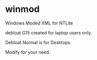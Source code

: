 # winmod

Windows Moded XML for NTLite

debloat G15 created for laptop users only.

Debloat Normal is for Desktops.

Modify for your need.
